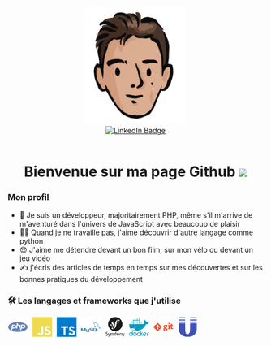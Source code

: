 <div align="center">
  <img src="https://github.com/nmoral/nmoral/blob/main/nicolas.png?raw=true" alt="Nicolas Moral" width="200" class="me" />
</div>
<div id="badges" align="center">
  <a href="www.linkedin.com/in/nicolas-moral">
    <img src="https://img.shields.io/badge/LinkedIn-blue?style=for-the-badge&logo=linkedin&logoColor=white" alt="LinkedIn Badge"/>
  </a>
</div>
<div id="views" align="center">
  <img src="https://komarev.com/ghpvc/?username=nmoral&style=flat-square&color=blue" alt=""/>
</div>
<div id="title" align="center">
  <h1>
    Bienvenue sur ma page Github
    <img src="https://media.giphy.com/media/hvRJCLFzcasrR4ia7z/giphy.gif" width="30px"/>
  </h1>
</div>

### Mon profil
- 🐘 Je suis un développeur, majoritairement PHP, même s'il m'arrive de m'aventuré dans l'univers de JavaScript avec beaucoup de plaisir
- 🧑‍🎓 Quand je ne travaille pas, j'aime découvrir d'autre langage comme python
- 😎 J'aime me détendre devant un bon film, sur mon vélo ou devant un jeu vidéo
- ✍️ j'écris des articles de temps en temps sur mes découvertes et sur les bonnes pratiques du développement


### 🛠️ Les langages et frameworks que j'utilise 

<div>
  <img src="https://github.com/devicons/devicon/blob/master/icons/php/php-plain.svg" title="PHP" alt="PHP" width="40" height="40"/>&nbsp;
  <img src="https://github.com/devicons/devicon/blob/master/icons/javascript/javascript-plain.svg" title="Javascript" alt="Javascript" width="40" height="40"/>&nbsp;
  <img src="https://github.com/devicons/devicon/blob/master/icons/typescript/typescript-plain.svg" title="Typescript" alt="Typescript" width="40" height="40"/>&nbsp;
  <img src="https://github.com/devicons/devicon/blob/master/icons/mysql/mysql-plain-wordmark.svg" title="MYSQL" alt="MYSQL" width="40" height="40"/>&nbsp;
  <img src="https://github.com/devicons/devicon/blob/master/icons/symfony/symfony-original-wordmark.svg" title="Symfony" alt="Symfony" width="40" height="40"/>&nbsp;
  <img src="https://github.com/devicons/devicon/blob/master/icons/docker/docker-plain-wordmark.svg" title="Docker" alt="Docker" width="40" height="40"/>&nbsp;
  <img src="https://github.com/devicons/devicon/blob/master/icons/git/git-plain-wordmark.svg" title="Git" alt="Git" width="40" height="40"/>&nbsp;
  <img src="https://github.com/devicons/devicon/blob/master/icons/unix/unix-original.svg" title="Unix" alt="Unix" width="40" height="40"/>&nbsp;
</div>


<!-- ### 🔥 Quelques statistiques
 [![GitHub Streak](http://github-readme-streak-stats.herokuapp.com?user=nmoral&date_format=M%20j%5B%2C%20Y%5D)](https://git.io/streak-stats)

[![Anurag's GitHub stats](https://github-readme-stats.vercel.app/api?username=nmoral)](https://github.com/anuraghazra/github-readme-stats) -->

